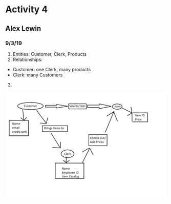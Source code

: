 # Activity 4
## Alex Lewin
### 9/3/19
1. Entities: Customer, Clerk, Products
2. Relationships: 
 * Customer: one Clerk, many products
 * Clerk: many Customers
3. 

![Chart](chart.jpg)
